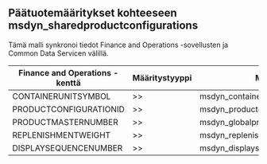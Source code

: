 ## <a name="product-master-configurations-to-msdyn_sharedproductconfigurations"></a>Päätuotemääritykset kohteeseen msdyn_sharedproductconfigurations

Tämä malli synkronoi tiedot Finance and Operations -sovellusten ja Common Data Servicen välillä.

Finance and Operations -kenttä | Määritystyyppi | Muu Dynamics 365 -kenttä | Oletusarvo
---|---|---|---
CONTAINERUNITSYMBOL | >> | msdyn_containerunit.msdyn_symbol | 
PRODUCTCONFIGURATIONID | >> | msdyn_productconfiguration.msdyn_productconfiguration | 
PRODUCTMASTERNUMBER | >> | msdyn_globalproduct.msdyn_productnumber | 
REPLENISHMENTWEIGHT | >> | msdyn_replenishmentweight | 
DISPLAYSEQUENCENUMBER | >> | msdyn_displaysequencenumber | 
